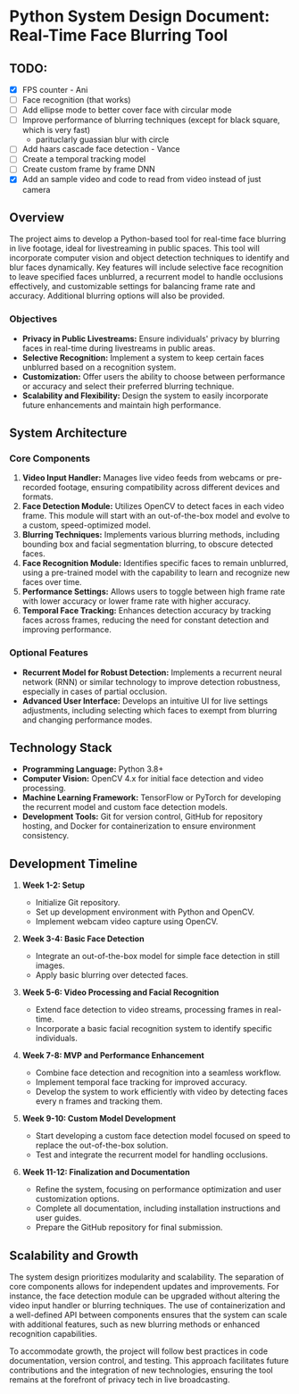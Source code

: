 # Python System Design Document: Real-Time Face Blurring Tool

## TODO:

- [x] FPS counter - Ani
- [ ] Face recognition (that works)
- [ ] Add ellipse mode to better cover face with circular mode
- [ ] Improve performance of blurring techniques (except for black square, which is very fast)
    - parituclarly guassian blur with circle
- [ ] Add haars cascade face detection - Vance
- [ ] Create a temporal tracking model
- [ ] Create custom frame by frame DNN
- [x] Add an sample video and code to read from video instead of just camera
 
## Overview

The project aims to develop a Python-based tool for real-time face blurring in live footage, ideal for livestreaming in public spaces. This tool will incorporate computer vision and object detection techniques to identify and blur faces dynamically. Key features will include selective face recognition to leave specified faces unblurred, a recurrent model to handle occlusions effectively, and customizable settings for balancing frame rate and accuracy. Additional blurring options will also be provided.

### Objectives

- **Privacy in Public Livestreams:** Ensure individuals' privacy by blurring faces in real-time during livestreams in public areas.
- **Selective Recognition:** Implement a system to keep certain faces unblurred based on a recognition system.
- **Customization:** Offer users the ability to choose between performance or accuracy and select their preferred blurring technique.
- **Scalability and Flexibility:** Design the system to easily incorporate future enhancements and maintain high performance.

## System Architecture

### Core Components

1. **Video Input Handler:** Manages live video feeds from webcams or pre-recorded footage, ensuring compatibility across different devices and formats.
2. **Face Detection Module:** Utilizes OpenCV to detect faces in each video frame. This module will start with an out-of-the-box model and evolve to a custom, speed-optimized model.
3. **Blurring Techniques:** Implements various blurring methods, including bounding box and facial segmentation blurring, to obscure detected faces.
4. **Face Recognition Module:** Identifies specific faces to remain unblurred, using a pre-trained model with the capability to learn and recognize new faces over time.
5. **Performance Settings:** Allows users to toggle between high frame rate with lower accuracy or lower frame rate with higher accuracy.
6. **Temporal Face Tracking:** Enhances detection accuracy by tracking faces across frames, reducing the need for constant detection and improving performance.

### Optional Features

- **Recurrent Model for Robust Detection:** Implements a recurrent neural network (RNN) or similar technology to improve detection robustness, especially in cases of partial occlusion.
- **Advanced User Interface:** Develops an intuitive UI for live settings adjustments, including selecting which faces to exempt from blurring and changing performance modes.

## Technology Stack

- **Programming Language:** Python 3.8+
- **Computer Vision:** OpenCV 4.x for initial face detection and video processing.
- **Machine Learning Framework:** TensorFlow or PyTorch for developing the recurrent model and custom face detection models.
- **Development Tools:** Git for version control, GitHub for repository hosting, and Docker for containerization to ensure environment consistency.

## Development Timeline

1. **Week 1-2: Setup**

   - Initialize Git repository.
   - Set up development environment with Python and OpenCV.
   - Implement webcam video capture using OpenCV.

2. **Week 3-4: Basic Face Detection**

   - Integrate an out-of-the-box model for simple face detection in still images.
   - Apply basic blurring over detected faces.

3. **Week 5-6: Video Processing and Facial Recognition**

   - Extend face detection to video streams, processing frames in real-time.
   - Incorporate a basic facial recognition system to identify specific individuals.

4. **Week 7-8: MVP and Performance Enhancement**

   - Combine face detection and recognition into a seamless workflow.
   - Implement temporal face tracking for improved accuracy.
   - Develop the system to work efficiently with video by detecting faces every n frames and tracking them.

5. **Week 9-10: Custom Model Development**

   - Start developing a custom face detection model focused on speed to replace the out-of-the-box solution.
   - Test and integrate the recurrent model for handling occlusions.

6. **Week 11-12: Finalization and Documentation**
   - Refine the system, focusing on performance optimization and user customization options.
   - Complete all documentation, including installation instructions and user guides.
   - Prepare the GitHub repository for final submission.

## Scalability and Growth

The system design prioritizes modularity and scalability. The separation of core components allows for independent updates and improvements. For instance, the face detection module can be upgraded without altering the video input handler or blurring techniques. The use of containerization and a well-defined API between components ensures that the system can scale with additional features, such as new blurring methods or enhanced recognition capabilities.

To accommodate growth, the project will follow best practices in code documentation, version control, and testing. This approach facilitates future contributions and the integration of new technologies, ensuring the tool remains at the forefront of privacy tech in live broadcasting.
